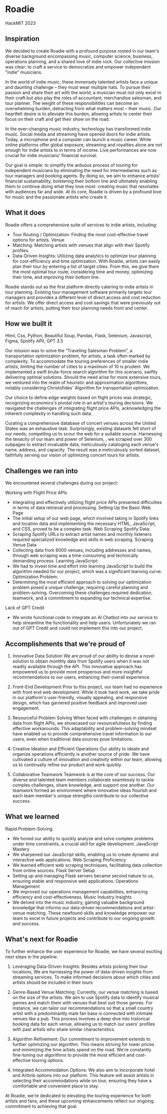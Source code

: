 # Roadie
HackMIT 2023

## Inspiration

We decided to create Roadie with a profound purpose rooted in our team's diverse background encompassing music, computer science, business, operations planning, and a shared love of indie rock. Our collective mission was clear: to craft a service to democratize and empower independent "indie" musicians.

In the world of indie music, these immensely talented artists face a unique and daunting challenge – they must wear multiple hats. To pursue their passion and share their art with the world, a musician must not only excel in their craft but also play the roles of accountant, merchandise salesman, and tour planner. The weight of these responsibilities can become an overwhelming burden, detracting from what matters most – their music. Our heartfelt desire is to alleviate this burden, allowing artists to center their focus on their craft and get their show on the road.

In the ever-changing music industry, technology has transformed indie music. Social media and streaming have opened doors for indie artists. Today, a microphone and a computer can launch a music career. While online platforms offer global exposure, streaming and royalties alone are not enough for indie artists to in terms of income. Live performances are now crucial for indie musicians' financial survival.

Our goal is simple: to simplify the arduous process of touring for independent musicians by eliminating the need for intermediaries such as tour managers and booking agents. By doing so, we aim to enhance artists' financial sustainability, bolstering their bottom line and ultimately enabling them to continue doing what they love most: creating music that resonates with audiences far and wide. At its core, Roadie is driven by a profound love for music and the passionate artists who create it.

## What it does

Roadie offers a comprehensive suite of services to indie artists, including: 
* Tour Routing / Optimization: Finding the most cost-effective travel options for artists. Venue
* Matching: Matching artists with venues that align with their Spotify profiles.
* Data-Driven Insights: Utilizing data analytics to optimize tour planning for cost-efficiency and time optimization. 
With Roadie, artists can easily plan their tour by entering a list of target cities. From this, we give them the most optimal tour route, considering time and money, optimizing their time, and improving their bottom line. 

Roadie stands out as the first platform directly catering to indie artists in tour planning. Existing tour management software primarily targets tour managers and provides a different level of direct access and cost reduction for artists. We offer direct access and cost savings that were previously out of reach for artists, putting their tour planning needs front and center.

## How we built it

Html, Css, Python, Beautiful Soup, Pandas, Flask, Selenium, Javascript, Figma, Spotify APIi, GPT 3.5

Our mission was to solve the “Traveling Salesman Problem”, a transportation optimization problem, for artists, a task often marked by complexity. To accommodate the touring preferences of smaller indie artists, limiting the number of cities to a maximum of 10 is prudent. We implemented a swift brute-force search algorithm for this scenario, swiftly delivering optimal solutions. Should the need arise for more extensive tours, we ventured into the realm of heuristic and approximation algorithms, notably considering Christofides' Algorithm for transportation optimization.

Our choice to define edge weights based on flight prices was strategic, recognizing economics's pivotal role in an artist's touring decisions. We navigated the challenges of integrating flight price APIs, acknowledging the inherent complexity in handling such data.

Curating a comprehensive database of concert venues across the United States was an exhaustive task. Surprisingly, existing datasets fell short of our needs, compelling us to scour the web for a suitable source. Harnessing the tenacity of our team and power of Selenium, 
, we scraped over 300 subpages to extract invaluable data, meticulously cataloging each venue's name, address, and capacity. The result was a meticulously sorted dataset, faithfully serving our vision of optimizing concert tours for artists.

## Challenges we ran into

We encountered several challenges during our project:

Working with Flight Price APIs
* Integrating and effectively utilizing flight price APIs presented difficulties in terms of data retrieval and processing.
Setting Up the Basic Web Page
* The initial setup of our web page, which involved taking in Spotify links and location data and implementing the necessary HTML, JavaScript, and CSS, proved to be a complex task. 
Web Scraping Spotify Data: 
* Scraping Spotify URLs to extract artist names and monthly listeners required specialized knowledge and skills in web scraping. 
Scraping Venue Data 
* Collecting data from 6000 venues, including addresses and names, through web scraping was a time-consuming and technically demanding process. 
Learning JavaScript: 
* We had to invest time and effort into learning JavaScript to build the algorithm needed for our project, which was a significant learning curve. 
Optimization Problem: 
* Determining the most efficient approach to solving our optimization problem posed a unique challenge, requiring careful planning and problem-solving. 
Overcoming these challenges required dedication, teamwork, and a commitment to expanding our technical expertise.

Lack of GPT Credit 
* We wrote functional code to integrate an AI Chatbot into our service to help streamline the functionality and help users. Unfortunately we ran out of GPT Credit and could not implement this into our project. 


## Accomplishments that we're proud of

1. Innovative Data Solution
We are proud of our ability to devise a novel solution to obtain monthly data from Spotify users when it was not readily available through the API. This innovative approach has empowered us to provide more prosperous and more insightful recommendations to our users, enhancing their overall experience.

2. Front-End Development
Prior to this project, our team had no experience with front end web development. While it took hard work, we take pride in our platform's user-friendly, visually appealing, and responsive design, which has garnered positive feedback and improved user engagement.

3. Resourceful Problem Solving
When faced with challenges in obtaining data from flight APIs, we showcased our resourcefulness by finding effective workarounds. This adaptability and problem-solving mindset have enabled us to provide comprehensive travel information to our users, even when traditional data sources pose limitations.

4. Creative Ideation and Efficient Operations
Our ability to ideate and organize operations efficiently is another source of pride. We have cultivated a culture of innovation and creativity within our team, allowing us to continually refine our product and work quickly.

5. Collaborative Teamwork
Teamwork is at the core of our success. Our diverse and talented team members collaborate seamlessly to tackle complex challenges, share knowledge, and support one another. Our teamwork formed an environment where innovative ideas flourish and each team member's unique strengths contribute to our collective success.


## What we learned

Rapid Problem-Solving
* We honed our ability to quickly analyze and solve complex problems under time constraints, a crucial skill for agile development.
 JavaScript Mastery
* We sharpened our JavaScript skills, enabling us to create dynamic and interactive web applications.
 Web Scraping Proficiency
* We learned efficient web scraping techniques, facilitating data collection from online sources.
 Flask Server Setup
* Setting up and managing Flask servers became second nature to us, ensuring stable and responsive web applications.
Operations Management
* We improved our operations management capabilities, enhancing efficiency and cost-effectiveness.
Music Industry Insights
* We delved into the music industry, gaining valuable background knowledge that informs our data-driven recommendations and artist-venue matching.
These newfound skills and knowledge empower our team to excel in future projects and contribute to our ongoing growth and success.


## What's next for Roadie

To further enhance the user experience for Roadie, we have several exciting next steps in the pipeline:

1. Leveraging Data-Driven Insights: Besides artists picking their tour locations, We are harnessing the power of data-driven insights from streaming services. To make informed decisions about which cities and artists should be included in their tours 

2. Genre-Based Venue Matching: Currently, our venue matching is based on the size of the artists. We aim to use Spotify data to identify musical genres and match them with venues that best suit those genres. For instance, we can tailor our recommendations so that a small country artist with a predominantly male fan base is connected with intimate venues like a pub. This process involves a deep dive into historical booking data for each venue, allowing us to match our users' profiles with past artists who share similar characteristics.

3. Algorithm Refinement: Our commitment to improvement extends to further optimizing our algorithm. This means striving for lower prices and minimizing the time artists spend on the road. We're constantly fine-tuning our algorithms to provide the most efficient and cost-effective touring options.

4. Integrated Accommodation Options: We also aim to incorporate hotel and Airbnb options into our platform. This feature will assist artists in selecting their accommodations while on tour, ensuring they have a comfortable and convenient place to stay.

At Roadie, we're dedicated to elevating the touring experience for both artists and fans, and these upcoming enhancements reflect our ongoing commitment to achieving that goal.
